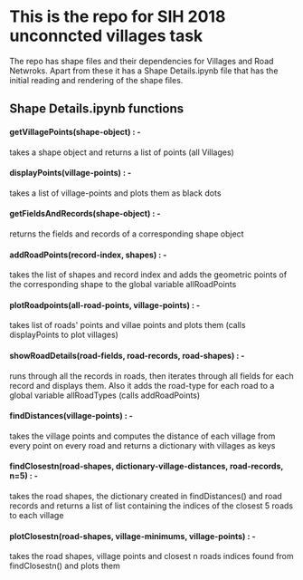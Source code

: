 # This is the repo for SIH 2018 unconncted villages task

The repo has shape files and their dependencies for Villages and Road Netwroks. 
Apart from these it has a Shape Details.ipynb file that has the initial reading and rendering of the shape files.

## Shape Details.ipynb functions

#### **getVillagePoints(shape-object)** : - 
takes a shape object and returns a list of points (all Villages)

#### **displayPoints(village-points)** : - 
takes a list of village-points and plots them as black dots

#### **getFieldsAndRecords(shape-object)** : - 
returns the fields and records of a corresponding shape object

#### **addRoadPoints(record-index, shapes)** : - 
takes the list of shapes and record index and adds the geometric points of the corresponding shape to the global variable allRoadPoints

#### **plotRoadpoints(all-road-points, village-points)** : - 
takes list of roads' points and villae points and plots them (calls displayPoints to plot villages)

#### **showRoadDetails(road-fields, road-records, road-shapes)** : - 
runs through all the records in roads, then iterates through all fields for each record and displays them. Also it adds the road-type for each road to a global variable allRoadTypes (calls addRoadPoints)

#### **findDistances(village-points)** : - 
takes the village points and computes the distance of each village from every point on every road and returns a dictionary with villages as keys

#### **findClosestn(road-shapes,  dictionary-village-distances, road-records, n=5)** : -
takes the road shapes, the dictionary created in findDistances() and road records and returns a list of list containing the indices of the closest 5 roads to each village

#### **plotClosestn(road-shapes, village-minimums, village-points)** : -
takes the road shapes, village points and closest n roads indices found from findClosestn() and plots them